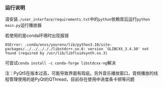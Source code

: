 ### 运行说明
请安装```./user_interface/requirements.txt```中的```python```依赖库后运行```python main.py```运行播放器

若使用的是conda环境时出现报错
```
OSError: .conda/envs/yourenv/lib/python3.10/site-packages/../../../././libstdc++.so.6: version `GLIBCXX_3.4.30' not found (required by /usr/lib/libfluidsynth.so.3)
```
可尝试```conda install -c conda-forge libstdcxx-ng```解决


注：PyQt5在版本过高，可能导致界面有瑕疵。另外音乐播放窗口，音频播放的线程管理使用的是PyQt的QThread，目前存在使用中进度条卡顿等问题
